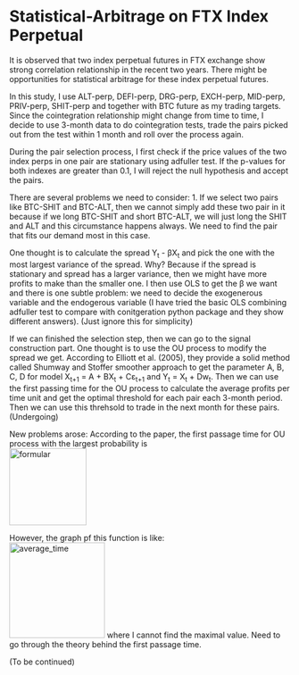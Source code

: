 # Statistical-Arbitrage on FTX Index Perpetual

It is observed that two index perpetual futures in FTX exchange show strong correlation relationship in the recent two years. There might be opportunities for statistical arbitrage for these index perpetual futures.

In this study, I use ALT-perp, DEFI-perp, DRG-perp, EXCH-perp, MID-perp, PRIV-perp, SHIT-perp and together with BTC future as my trading targets. Since the cointegration relationship
might change from time to time, I decide to use 3-month data to do cointegration tests, trade the pairs picked out from the test within 1 month and roll over the process again.

During the pair selection process, I first check if the price values of the two index perps in one pair are stationary using adfuller test. If the p-values for both indexes are greater than 0.1, I will reject the null hypothesis and accept the pairs.  

There are several problems we need to consider: 1. If we select two pairs like BTC-SHIT and BTC-ALT, then we cannot simply add these two pair in it because if we long BTC-SHIT and short BTC-ALT, we will just long the SHIT and ALT and this circumstance happens always. We need to find the pair that fits our demand most in this case. 

One thought is to calculate the spread Y<sub>t</sub> - &beta;X<sub>t</sub> and pick the one with the most largest variance of the spread. Why? Because if the spread is stationary and spread has a larger variance, then we might have more profits to make than the smaller one. I then use OLS to get the &beta; we want and there is one subtle problem: we need to decide the exogenerous variable and the endogerous variable (I have tried the basic OLS combining adfuller test to compare with conitgeration python package and they show different answers). (Just ignore this for simplicity)

If we can finished the selection step, then we can go to the signal construction part. One thought is to use the OU process to modify the spread we get. According to Elliott et al. (2005), they provide a solid method called Shumway and Stoffer smoother approach to get the parameter A, B, C, D for model X<sub>t+1</sub> = A + BX<sub>t</sub> + C&epsilon;<sub>t+1</sub> and Y<sub>t</sub> = X<sub>t</sub> + Dw<sub>t</sub>. Then we can use the first passing time for the OU process to calculate the average profits per time unit and get the optimal threshold for each pair each 3-month period. Then we can use this threhsold to trade in the next month for these pairs. (Undergoing)

New problems arose: According to the paper, the first passage time for OU process with the largest probability is</br>
<img width="138" alt="formular" src="https://user-images.githubusercontent.com/63221622/150322256-bbb60fb1-faf1-4eba-ba4f-09b9e3aa239e.png">

However, the graph pf this function is like:</br>
<img width="171" alt="average_time" src="https://user-images.githubusercontent.com/63221622/150321590-93ba2ab3-b086-4023-9e1e-7430c9727eb0.png">
where I cannot find the maximal value. Need to go through the theory behind the first passage time.

(To be continued)
